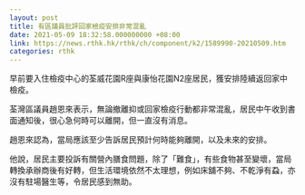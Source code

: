 ```yaml
---
layout: post
title: 有區議員批評回家檢疫安排非常混亂
date: 2021-05-09 18:32:58.000000000 +08:00
link: https://news.rthk.hk/rthk/ch/component/k2/1589990-20210509.htm
categories: rthk
---
```


早前要入住檢疫中心的荃威花園R座與康怡花園N2座居民，獲安排陸續返回家中檢疫。

荃灣區議員趙恩來表示，無論撤離抑或回家檢疫行動都非常混亂，居民中午收到書面通知後，很心急何時可以離開，但一直沒有消息。

趙恩來認為，當局應該至少告訴居民預計何時能夠離開，以及未來的安排。

他說，居民主要投訴有關營內膳食問題，除了「難食」，有些食物甚至變壞，當局轉換承辦商後有好轉，但生活環境依然不太理想，例如床舖不夠、不乾淨有蝨，亦沒有駐場醫生等，令居民感到無助。
